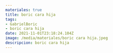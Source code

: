 ```yaml
---
materiales: true
title: boric cara hija
tags:
- GabrielBoric
- boric cara hija
date: 2021-11-01T23:18:24.104Z
image: /media/materiales/boric cara hija.jpeg
descripcion: boric cara hija
---
```

